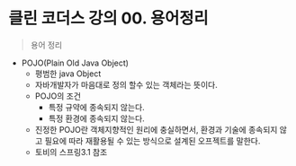 클린 코더스 강의 00. 용어정리
=============================

> 용어 정리

* POJO(Plain Old Java Object)
  - 평범한 java Object
  - 자바개발자가 마음대로 정의 할수 있는 객체라는 뜻이다.
  - POJO의 조건
    * 특정 규약에 종속되지 않는다.
    * 특정 환경에 종속되지 않는다.
  - 진정한 POJO란 객체지향적인 원리에 충실하면서, 환경과 기술에 종속되지 않고 필요에 따라 재활용될 수 있는 방식으로 설계된 오프젝트를 말한다.
  * 토비의 스프링3.1 참조
